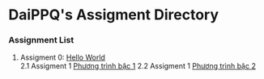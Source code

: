 # DaiPPQ's Assigment Directory

### Assignment List

1. Assigment 0: [Hello World](https://github.com/FASTTRACKSE/FFSE1704_LP3/blob/master/Assignments/ThanhCL/hello.php)<br>
2.1 Assigment 1 [Phương trình bậc 1](http://localhost/FFSE1704_LP3/Assignments/DaiPPQ/php-asm-01/php-asm-01.php)
2.2 Assigment 1 [Phương trình bậc 2](http://localhost/FFSE1704_LP3/Assignments/DaiPPQ/php-asm-01/php-asm-01b.php)
